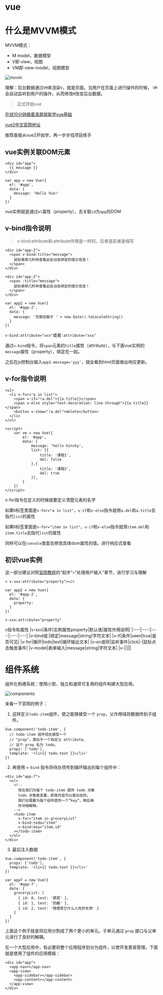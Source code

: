 # vue

# 什么是MVVM模式

MVVM模式：
- M model，数据模型
- V即 view，视图
- VM即 view-model，视图模型

![mvvm](./img/mvvm.png)

理解：后台数据通过`VM`来渲染`V`，就是页面。当用户在页面上进行操作的时候， `VM`会自动监听到用户的操作，从而修改`M`改变后台数据。

> 正式开始vue

[在线10分钟跟着录屏就能学vue基础](https://scrimba.com/learn/vuedocs)

[vue2中文官网地址](https://v2.cn.vuejs.org/v2/guide/#%E8%B5%B7%E6%AD%A5)

推荐直接从vue2开始学，再一步步找项目练手

## vue实例关联DOM元素
```
<div id="app">
  {{ message }}
</div>
```
```
var app = new Vue({
  el: '#app',
  data: {
    message: 'Hello Vue!'
  }
})
```
vue实例就是通过`el`属性（property），去关联`id`为`app`的DOM


## v-bind指令说明

> v-bind:attribute和:attribute作用是一样的，后者是前者是缩写

```
<div id="app-2">
  <span v-bind:title="message">
    鼠标悬停几秒钟查看此处动态绑定的提示信息！
  </span>
</div>

<div id="app-2">
  <span :title="message">
    鼠标悬停几秒钟查看此处动态绑定的提示信息！
  </span>
</div>
```
```
var app2 = new Vue({
  el: '#app-2',
  data: {
    message: '页面加载于 ' + new Date().toLocaleString()
  }
})
```
`v-bind:attribute="xxx"`或者`:attribute="xxx"`

通过`v-bind`指令，将`span`元素的`title`属性（attribute），与下面vue实例的`message`属性（property），绑定在一起。

之后在js控制台输入`app2.message='yyy'`，就会看到html页面做出响应更新。


## v-for指令说明

```
<ul>
  <li v-for="a in list">
    <span v-if="!a.del">{{a.title}}</span>
    <span v-else style="text-decoration: line-through">{{a.title}}</span>
    <button v-show="!a.del">delete</button>
  </li>
</ul>
```

```
<script>
    var vm = new Vue({
        el: '#app',
        data: {
            message: 'hello hincky',
            list: [{
                title: '课程1',
                del: false
            },{
                title: '课程2',
                del: true
            }],
        }
    })
</script>
```
v-for指令在定义的时候就要定义清楚元素的名字

如果li标签里面是`v-for="a in list"`，`v-if`和`v-else`指令就用`a.del`和`a.title`去指代`list`的属性

如果li标签里面是`v-for="item in list"`，`v-if`和`v-else`指令就用`item.del`和`item.title`去指代`list`的属性

同样可以在`console`里面去修改具体dom属性的值，进行响应式查看

## 初识vue实例
这一部分建议对照[官网教程](https://v2.cn.vuejs.org/v2/guide/index.html#%E8%B5%B7%E6%AD%A5)的“起步”~“处理用户输入”章节，进行学习与理解

```
< v-xxx:attribute="property"></>
```

```
var app2 = new Vue({
  el: '#app-2',
  data: {
    property: 
  }
})
```

`v-xxx:attribute="property"`

v指令和属性
|v-xxx|条件|实例属性property|默认值|属性作用说明|
|:---|:---:|:---:|:---:|:---|
|v-bind或:|绑定|message|string|字符文本|
|v-if|条件|seen|true|是否可见|
|v-for|循环|todo|text|循环输出文本|
|v-on或@|监听事件|click|-|鼠标点击触发事件|
|v-model|表单输入|message|string|字符文本|
|v-|||||

# 组件系统

组件化构建系统：使用小型、独立和通常可复用的组件构建大型应用。

![components](./img/introduction-components.png)

来看一下官网的例子：
1. 这样定义`todo-item`组件，使之能够接受一个 `prop`，父作用域将数据传到子组件。
```
Vue.component('todo-item', {
  // todo-item 组件现在接受一个
  // "prop"，类似于一个自定义 attribute。
  // 这个 prop 名为 todo。
  props: ['todo'],
  template: '<li>{{ todo.text }}</li>'
})
```
2. 再使用 `v-bind` 指令将待办项传到循环输出的每个组件中：
```
<div id="app-7">
  <ol>
    <!--
      现在我们为每个 todo-item 提供 todo 对象
      todo 对象是变量，即其内容可以是动态的。
      我们也需要为每个组件提供一个“key”，稍后再
      作详细解释。
    -->
    <todo-item
      v-for="item in groceryList"
      v-bind:todo="item"
      v-bind:key="item.id"
    ></todo-item>
  </ol>
</div>
```
3. 最后注入数据
```
Vue.component('todo-item', {
  props: ['todo'],
  template: '<li>{{ todo.text }}</li>'
})

var app7 = new Vue({
  el: '#app-7',
  data: {
    groceryList: [
      { id: 0, text: '蔬菜' },
      { id: 1, text: '奶酪' },
      { id: 2, text: '随便其它什么人吃的东西' }
    ]
  }
})
```
上面这个例子就是将应用分割成了两个更小的单元。子单元通过 `prop` 接口与父单元进行了良好的解耦。

在一个大型应用中，有必要将整个应用程序划分为组件，以使开发更易管理。下面就是使用了组件的应用模板：
```
<div id="app">
  <app-nav></app-nav>
  <app-view>
    <app-sidebar></app-sidebar>
    <app-content></app-content>
  </app-view>
</div>
```

